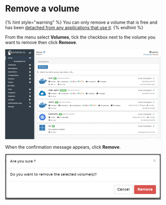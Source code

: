 # Remove a volume

{% hint style="warning" %}
You can only remove a volume that is free and has been [detached from any applications that use it](../applications/detach-volume.md).
{% endhint %}

From the menu select **Volumes**, tick the checkbox next to the volume you want to remove then click **Remove**.

![](../../../.gitbook/assets/be-k8s-volumes-remove-1.gif)

When the confirmation message appears, click **Remove**.

![](../../../.gitbook/assets/volumes-k8s-remove-2.png)



